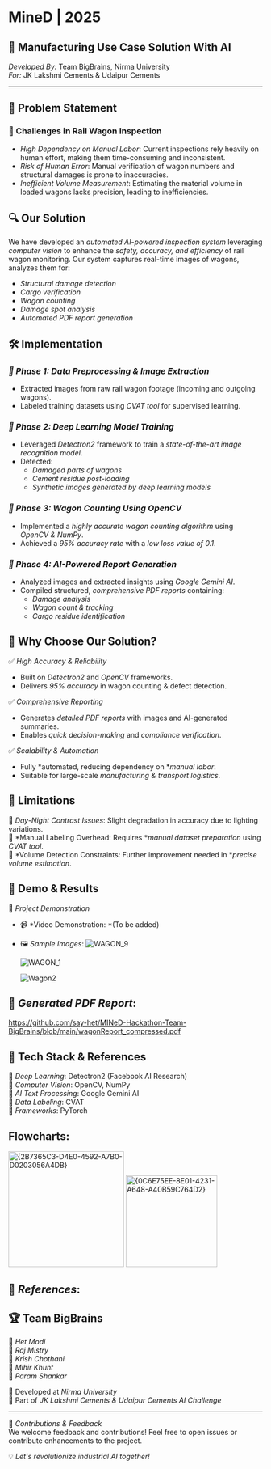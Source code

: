 # MineD | 2025

## 🚀 Manufacturing Use Case Solution With AI

*Developed By:* Team BigBrains, Nirma University  
*For:* JK Lakshmi Cements & Udaipur Cements  

---

## 📌 Problem Statement

### 🚧 Challenges in Rail Wagon Inspection
- *High Dependency on Manual Labor*: Current inspections rely heavily on human effort, making them time-consuming and inconsistent.
- *Risk of Human Error*: Manual verification of wagon numbers and structural damages is prone to inaccuracies.
- *Inefficient Volume Measurement*: Estimating the material volume in loaded wagons lacks precision, leading to inefficiencies.

## 🔍 Our Solution

We have developed an *automated AI-powered inspection system* leveraging *computer vision* to enhance the *safety, accuracy, and efficiency* of rail wagon monitoring. Our system captures real-time images of wagons, analyzes them for:

- *Structural damage detection*
- *Cargo verification*
- *Wagon counting*
- *Damage spot analysis*
- *Automated PDF report generation*

## 🛠 Implementation

### *🔹 Phase 1: Data Preprocessing & Image Extraction*
- Extracted images from raw rail wagon footage (incoming and outgoing wagons).
- Labeled training datasets using *CVAT tool* for supervised learning.

### *🔹 Phase 2: Deep Learning Model Training*
- Leveraged *Detectron2* framework to train a *state-of-the-art image recognition model*.
- Detected:
  - *Damaged parts of wagons*
  - *Cement residue post-loading*
  - *Synthetic images generated by deep learning models*

### *🔹 Phase 3: Wagon Counting Using OpenCV*
- Implemented a *highly accurate wagon counting algorithm* using *OpenCV & NumPy*.
- Achieved a *95% accuracy rate* with a *low loss value of 0.1*.

### *🔹 Phase 4: AI-Powered Report Generation*
- Analyzed images and extracted insights using *Google Gemini AI*.
- Compiled structured, *comprehensive PDF reports* containing:
  - *Damage analysis*
  - *Wagon count & tracking*
  - *Cargo residue identification*

## 🎯 Why Choose Our Solution?

✅ *High Accuracy & Reliability*
- Built on *Detectron2* and *OpenCV* frameworks.
- Delivers *95% accuracy* in wagon counting & defect detection.

✅ *Comprehensive Reporting*
- Generates *detailed PDF reports* with images and AI-generated summaries.
- Enables *quick decision-making* and *compliance verification*.

✅ *Scalability & Automation*
- Fully *automated, reducing dependency on **manual labor*.
- Suitable for large-scale *manufacturing & transport logistics*.

## 🚨 Limitations

🔹 *Day-Night Contrast Issues*: Slight degradation in accuracy due to lighting variations.  
🔹 *Manual Labeling Overhead: Requires **manual dataset preparation* using *CVAT tool*.  
🔹 *Volume Detection Constraints: Further improvement needed in **precise volume estimation*.

## 📂 Demo & Results

🚧 *Project Demonstration*
- 📹 *Video Demonstration: *(To be added)
- 🖼 *Sample Images*: 
 ![WAGON_9](https://github.com/user-attachments/assets/32a53ed1-bd1a-4210-8743-a71c386d3382)

    ![WAGON_1](https://github.com/user-attachments/assets/70d9f035-2dbe-4ecf-9d40-1f55e5feb8af)

    ![Wagon2](https://github.com/user-attachments/assets/39c330aa-fa4f-4463-82e6-08059f051448)

## 📜 *Generated PDF Report*: 
  https://github.com/say-het/MINeD-Hackathon-Team-BigBrains/blob/main/wagonReport_compressed.pdf

## 📌 Tech Stack & References

🔹 *Deep Learning*: Detectron2 (Facebook AI Research)  
🔹 *Computer Vision*: OpenCV, NumPy  
🔹 *AI Text Processing*: Google Gemini AI  
🔹 *Data Labeling*: CVAT  
🔹 *Frameworks*: PyTorch  

## Flowcharts:

<img width="229" alt="{2B7365C3-D4E0-4592-A7B0-D0203056A4DB}" src="https://github.com/user-attachments/assets/a6d036c6-0d4f-4595-9cfb-e67d2f692d1f" />
<img width="181" alt="{0C6E75EE-8E01-4231-A648-A40B59C764D2}" src="https://github.com/user-attachments/assets/fcbc6b92-0358-439a-880c-c3f90fc3b53e" />


## 📑 *References*: 

    

## 🏆 Team BigBrains

🔹 *Het Modi*  
🔹 *Raj Mistry*  
🔹 *Krish Chothani*  
🔹 *Mihir Khunt*  
🔹 *Param Shankar*  

📌 Developed at *Nirma University*  
📌 Part of *JK Lakshmi Cements & Udaipur Cements AI Challenge*

---

🚀 *Contributions & Feedback*  
We welcome feedback and contributions! Feel free to open issues or contribute enhancements to the project.  

💡 *Let's revolutionize industrial AI together!*
